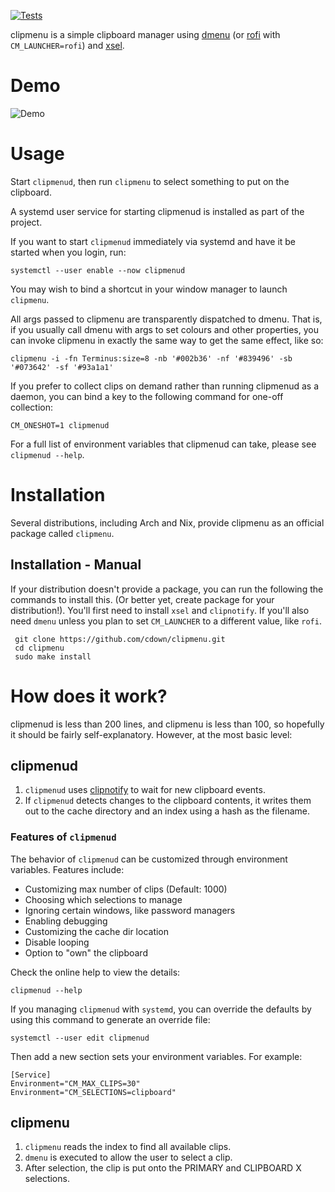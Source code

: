 [![Tests](https://img.shields.io/travis/cdown/clipmenu/develop.svg)](https://travis-ci.org/cdown/clipmenu)

clipmenu is a simple clipboard manager using [dmenu][] (or [rofi][] with
`CM_LAUNCHER=rofi`) and [xsel][].

# Demo

![Demo](https://cloud.githubusercontent.com/assets/660663/24079784/6f76da94-0c88-11e7-8251-40b1f02ebf3c.gif)

# Usage

Start `clipmenud`, then run `clipmenu` to select something to put on the
clipboard.

A systemd user service for starting clipmenud is installed as part of the project.

If you want to start `clipmenud` immediately via systemd and have it be started when you login, run:

    systemctl --user enable --now clipmenud

You may wish to bind a shortcut in your window manager to launch `clipmenu`.

All args passed to clipmenu are transparently dispatched to dmenu. That is, if
you usually call dmenu with args to set colours and other properties, you can
invoke clipmenu in exactly the same way to get the same effect, like so:

    clipmenu -i -fn Terminus:size=8 -nb '#002b36' -nf '#839496' -sb '#073642' -sf '#93a1a1'

If you prefer to collect clips on demand rather than running clipmenud as a
daemon, you can bind a key to the following command for one-off collection:

    CM_ONESHOT=1 clipmenud

For a full list of environment variables that clipmenud can take, please see
`clipmenud --help`.

# Installation

Several distributions, including Arch and Nix, provide clipmenu as an official
package called `clipmenu`.

## Installation - Manual

If your distribution doesn't provide a package, you can run the following
the commands to install this.  (Or better yet, create package for your distribution!).
You'll first need to install `xsel` and `clipnotify`. If you'll also need `dmenu` unless
you plan to set `CM_LAUNCHER` to a different value, like `rofi`.

     git clone https://github.com/cdown/clipmenu.git
     cd clipmenu
     sudo make install

# How does it work?

clipmenud is less than 200 lines, and clipmenu is less than 100, so hopefully
it should be fairly self-explanatory. However, at the most basic level:

## clipmenud

1. `clipmenud` uses [clipnotify](https://github.com/cdown/clipnotify) to wait
   for new clipboard events.
2. If `clipmenud` detects changes to the clipboard contents, it writes them out
   to the cache directory and an index using a hash as the filename.

### Features of `clipmenud`

The behavior of `clipmenud` can be customized through environment variables. Features include:

 * Customizing max number of clips (Default: 1000)
 * Choosing which selections to manage
 * Ignoring certain windows, like password managers
 * Enabling debugging
 * Customizing the cache dir location
 * Disable looping
 * Option to "own" the clipboard

Check the online help to view the details:

    clipmenud --help

If you managing `clipmenud` with `systemd`, you can override the defaults by using this command to generate an override file:

    systemctl --user edit clipmenud

Then add a new section sets your environment variables. For example:

```
[Service]
Environment="CM_MAX_CLIPS=30"
Environment="CM_SELECTIONS=clipboard"
```

## clipmenu

1. `clipmenu` reads the index to find all available clips.
2. `dmenu` is executed to allow the user to select a clip.
3. After selection, the clip is put onto the PRIMARY and CLIPBOARD X
   selections.

[dmenu]: http://tools.suckless.org/dmenu/
[rofi]: https://github.com/DaveDavenport/Rofi
[xsel]: http://www.vergenet.net/~conrad/software/xsel/
